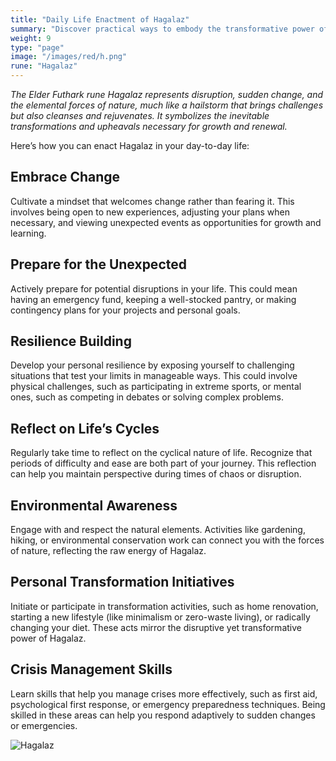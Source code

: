 ```yaml
---
title: "Daily Life Enactment of Hagalaz"
summary: "Discover practical ways to embody the transformative power of the Hagalaz rune in your daily life. Embrace change, prepare for the unexpected, and build resilience through challenging situations. Reflect on life’s cycles, engage with nature, and undertake personal transformation initiatives. Develop crisis management skills to adapt effectively to sudden changes. Harness the energy of Hagalaz to foster growth, adaptability, and resilience."
weight: 9
type: "page"
image: "/images/red/h.png"
rune: "Hagalaz"
---
```


*The Elder Futhark rune Hagalaz represents disruption, sudden change, and the elemental forces of nature, much like a hailstorm that brings challenges but also cleanses and rejuvenates. It symbolizes the inevitable transformations and upheavals necessary for growth and renewal.*

Here’s how you can enact Hagalaz in your day-to-day life:

## Embrace Change

Cultivate a mindset that welcomes change rather than fearing it. This involves being open to new experiences, adjusting your plans when necessary, and viewing unexpected events as opportunities for growth and learning.

## Prepare for the Unexpected

Actively prepare for potential disruptions in your life. This could mean having an emergency fund, keeping a well-stocked pantry, or making contingency plans for your projects and personal goals.

## Resilience Building

Develop your personal resilience by exposing yourself to challenging situations that test your limits in manageable ways. This could involve physical challenges, such as participating in extreme sports, or mental ones, such as competing in debates or solving complex problems.

## Reflect on Life’s Cycles

Regularly take time to reflect on the cyclical nature of life. Recognize that periods of difficulty and ease are both part of your journey. This reflection can help you maintain perspective during times of chaos or disruption.

## Environmental Awareness

Engage with and respect the natural elements. Activities like gardening, hiking, or environmental conservation work can connect you with the forces of nature, reflecting the raw energy of Hagalaz.

## Personal Transformation Initiatives

Initiate or participate in transformation activities, such as home renovation, starting a new lifestyle (like minimalism or zero-waste living), or radically changing your diet. These acts mirror the disruptive yet transformative power of Hagalaz.

## Crisis Management Skills

Learn skills that help you manage crises more effectively, such as first aid, psychological first response, or emergency preparedness techniques. Being skilled in these areas can help you respond adaptively to sudden changes or emergencies.

![Hagalaz](/images/jelling/h.webp "Hagalaz")
